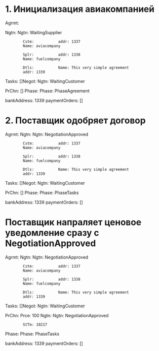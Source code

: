# 1. Инициализация авиакомпанией

Agrmt: 			

Ngtn: 			Ngtn: WaitingSupplier

			Cstm: 			addr: 1337
			Name: aviacompany

			Splr: 			addr: 1338
			Name: fuelcompany

			Dtls: 			Name: This very simple agreement
			addr: 1339


Tasks:
[]Negot: 			Ngtn: WaitingCustomer

PrChn: []
Phase: 			Phase: PhaseAgreement

bankAddress: 1339
paymentOrders: []


# 2. Поставщик одобряет договор

Agrmt: 			Ngtn: 			Ngtn: NegotiationApproved

			Cstm: 			addr: 1337
			Name: aviacompany

			Splr: 			addr: 1338
			Name: fuelcompany

			Dtls: 			Name: This very simple agreement
			addr: 1339


Tasks:
[]Negot: 			Ngtn: WaitingCustomer

PrChn: []
Phase: 			Phase: PhaseTasks

bankAddress: 1339
paymentOrders: []

# Поставщик напраляет ценовое уведомление сразу с NegotiationApproved

Agrmt: 			Ngtn: 			Ngtn: NegotiationApproved

			Cstm: 			addr: 1337
			Name: aviacompany

			Splr: 			addr: 1338
			Name: fuelcompany

			Dtls: 			Name: This very simple agreement
			addr: 1339


Tasks:
[]Negot: 			Ngtn: WaitingCustomer

PrChn: 			Prce: 100
			Ngtn: 			Ngtn: NegotiationApproved

			StTm: 10217

Phase: 			Phase: PhaseTasks

bankAddress: 1339
paymentOrders: []


